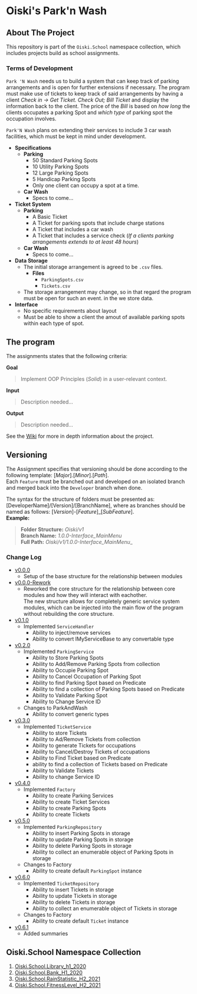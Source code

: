 # Oiski's Park'n Wash

## About The Project
This repository is part of the `Oiski.School` namespace collection, which includes projects build as school assignments.

### Terms of Development
`Park 'N Wash` needs us to build a system that can keep track of parking arrangements and is open for further extensions if necessary.
The program must make use of tickets to keep track of said arrangements by having a client _Check in ->
Get Ticket. Check Out; Bill Ticket_ and display the information back to the client.
The price of the _Bill_ is based on _how long_ the clients occupates a parking Spot and _which type_ of parking spot
the occupation involves.

`Park'N Wash` plans on extending their services to include 3 car wash facilities, which must be kept in mind under development.

- **Specifications**
  - **Parking**
    - 50 Standard Parking Spots
    - 10 Utility Parking Spots
    - 12 Large Parking Spots
    - 5 Handicap Parking Spots
    - Only one client can occupy a spot at a time.
  - **Car Wash**
    - Specs to come...
- **Ticket System**
  - **Parking**
    - A Basic Ticket
    - A Ticket for parking spots that include charge stations
    - A Ticket that includes a car wash
    - A Ticket that includes a service check (_If a clients parking arrangements extends to at least 48 hours_)
  - **Car Wash**
    - Specs to come...
- **Data Storage**
  - The initial storage arrangement is agreed to be `.csv` files.
    - **Files**
      - `ParkingSpots.csv`
      - `Tickets.csv`
  - The storage arrangement may change, so in that regard the program must be open for such an event.
    in the we store data.
- **Interface**
  - No specific requirements about layout
  - Must be able to show a client the amout of available parking spots within each type of spot.

## The program
The assignments states that the following criteria:

**Goal**
>Implement OOP Principles (_Solid_) in a user-relevant context.

**Input**
> Description needed...

**Output**
> Description needed...

See the [Wiki](https://github.com/ZhakalenDk/Oiski.School.ParkAndWash_H2_2021/wiki) for more in depth information about the project.

## Versioning
The Assignment specifies that versioning should be done according to the following template: [_Major_].[_Minor_].[_Path_].\
Each `Feature` must be branched out and developed on an isolated branch and merged back into the `Developer` branch when done.

The syntax for the structure of folders must be presented as: [DeveloperName]/[Version]/[BranchName], where as branches should be named as follows: [*Version*]-[*Feature*]_[*SubFeature*].\
**Example:**
>**Folder Structure:** _Oiski/v1_ \
>**Branch Name:** _1.0.0-Interface_MainMenu_ \
>**Full Path:** _Oiski/v1/1.0.0-Interface_MainMenu__

### Change Log
- [v0.0.0](https://github.com/ZhakalenDk/Oiski.School.ParkAndWash_H2_2021/releases/tag/v0.0.0)
  - Setup of the base structure for the relationship between modules
- [v0.0.0-Rework](https://github.com/ZhakalenDk/Oiski.School.ParkAndWash_H2_2021/releases/tag/v0.0.0-Rework)
  - Reworked the core structure for the relationship between core modules and how they will interact with eachother. \
    The new structure allows for completely generic service system modules, which can be injected into the main flow of the program without rebuilding the core structure.
- [v0.1.0](https://github.com/ZhakalenDk/Oiski.School.ParkAndWash_H2_2021/releases/tag/v0.1.0)
  - Implemented `ServiceHandler`
    - Ability to inject/remove services
    - Ability to convert IMyServiceBase to any convertable type
- [v0.2.0](https://github.com/ZhakalenDk/Oiski.School.ParkAndWash_H2_2021/releases/tag/v0.2.0)
  - Implemented `ParkingService`
    - Ability to Store Parking Spots
    - Ability to Add/Remove Parking Spots from collection
    - Ability to Occupie Parking Spot
    - Ability to Cancel Occupation of Parking Spot
    - Ability to find Parking Spot based on Predicate
    - Ability to find a collection of Parking Spots based on Predicate
    - Ability to Validate Parking Spot
    - Ability to Change Service ID
  - Changes to ParkAndWash
    - Ability to convert generic types
- [v0.3.0](https://github.com/ZhakalenDk/Oiski.School.ParkAndWash_H2_2021/releases/tag/v0.3.0)
  - Implemented `TicketService`
    - Ability to store Tickets
    - Ability to Ad/Remove Tickets from collection
    - Ability to generate Tickets for occupations
    - Ability to Cancel/Destroy Tickets of occupations
    - Ability to Find Ticket based on Predicate
    - ability to find a collection of Tickets based on Predicate
    - Ability to Validate Tickets
    - Ability to change Service ID
- [v0.4.0](https://github.com/ZhakalenDk/Oiski.School.ParkAndWash_H2_2021/releases/tag/v0.4.0)
  - Implemented `Factory`
    - Ability to create Parking Services
    - Ability to create Ticket Services
    - Ability to create Parking Spots
    - Ability to create Tickets
- [v0.5.0](https://github.com/ZhakalenDk/Oiski.School.ParkAndWash_H2_2021/releases/tag/v0.5.0)
  - Implemented `ParkingRepository`
    - Ability to insert Parking Spots in storage
    - Ability to update Parking Spots in storage
    - Ability to delete Parking Spots in storage
    - Ability to collect an enumerable object of Parking Spots in storage
  - Changes to Factory
    - Ability to create default `ParkingSpot` instance
- [v0.6.0](https://github.com/ZhakalenDk/Oiski.School.ParkAndWash_H2_2021/releases/tag/v0.6.0)
  - Implemented `TicketRepository`
    - Ability to insert Tickets in storage
    - Ability to update Tickets in storage
    - Ability to delete Tickets in storage
    - Ability to collect an enumerable object of Tickets in storage
  - Changes to Factory
    - Ability to create default `Ticket` instance
- [v0.6.1](https://github.com/ZhakalenDk/Oiski.School.ParkAndWash_H2_2021/releases/tag/v0.6.1)
  - Added summaries
## Oiski.School Namespace Collection
1. [Oiski.School.Library_h1_2020](https://github.com/ZhakalenDk/Oiski.School.Library_H1_2020)
2. [Oiski.School.Bank_H1_2020](https://github.com/ZhakalenDk/Oiski.School.Bank_H1_2020)
3. [Oiski.School.RainStatistic_H2_2021](https://github.com/ZhakalenDk/Oiski.School.RainStatistic_H2_2021)
4. [Oiski.School.FitnessLevel_H2_2021](https://github.com/ZhakalenDk/Oiski.School.FitnessLevel_H2_2021)
